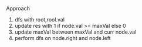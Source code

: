 Approach
​
1. dfs with root,rool.val
2. update res with 1 if node.val >= maxVal else 0
3. update maxVal between maxVal and curr node.val
4. perform dfs on node.right and node.left
